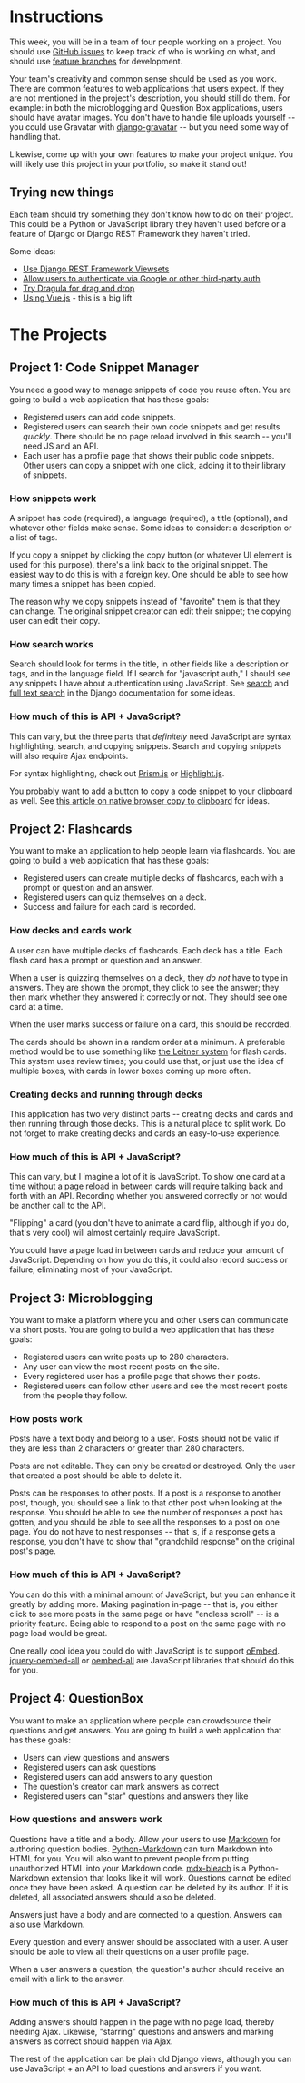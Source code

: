 # Instructions

This week, you will be in a team of four people working on a project. You should use [GitHub issues](https://guides.github.com/features/issues/) to keep track of who is working on what, and should use [feature branches](https://bocoup.com/blog/git-workflow-walkthrough-feature-branches) for development.

Your team's creativity and common sense should be used as you work. There are common features to web applications that users expect. If they are not mentioned in the project's description, you should still do them. For example: in both the microblogging and Question Box applications, users should have avatar images. You don't have to handle file uploads yourself -- you could use Gravatar with [django-gravatar](https://github.com/twaddington/django-gravatar) -- but you need some way of handling that.

Likewise, come up with your own features to make your project unique. You will likely use this project in your portfolio, so make it stand out!

## Trying new things

Each team should try something they don't know how to do on their project. This could be a Python or JavaScript library they haven't used before or a feature of Django or Django REST Framework they haven't tried.

Some ideas:

* [Use Django REST Framework Viewsets](https://www.django-rest-framework.org/api-guide/viewsets/)
* [Allow users to authenticate via Google or other third-party auth](https://www.intenct.nl/projects/django-allauth/)
* [Try Dragula for drag and drop](https://bevacqua.github.io/dragula/)
* [Using Vue.js](https://vuejs.org/) - this is a big lift

# The Projects

## Project 1: Code Snippet Manager

You need a good way to manage snippets of code you reuse often. You are going to build a web application that has these goals:

- Registered users can add code snippets.
- Registered users can search their own code snippets and get results _quickly_. There should be no page reload involved in this search -- you'll need JS and an API.
- Each user has a profile page that shows their public code snippets. Other users can copy a snippet with one click, adding it to their library of snippets.

### How snippets work

A snippet has code (required), a language (required), a title (optional), and whatever other fields make sense. Some ideas to consider: a description or a list of tags.

If you copy a snippet by clicking the copy button (or whatever UI element is used for this purpose), there's a link back to the original snippet. The easiest way to do this is with a foreign key. One should be able to see how many times a snippet has been copied.

The reason why we copy snippets instead of "favorite" them is that they can change. The original snippet creator can edit their snippet; the copying user can edit their copy.

### How search works

Search should look for terms in the title, in other fields like a description or tags, and in the language field. If I search for "javascript auth," I should see any snippets I have about authentication using JavaScript. See [search](https://docs.djangoproject.com/en/2.1/topics/db/search/) and [full text search](https://docs.djangoproject.com/en/2.1/ref/contrib/postgres/search/) in the Django documentation for some ideas.

### How much of this is API + JavaScript?

This can vary, but the three parts that _definitely_ need JavaScript are syntax highlighting, search, and copying snippets. Search and copying snippets will also require Ajax endpoints.

For syntax highlighting, check out [Prism.js](https://prismjs.com/) or [Highlight.js](https://highlightjs.org/).

You probably want to add a button to copy a code snippet to your clipboard as well. See [this article on native browser copy to clipboard](https://css-tricks.com/native-browser-copy-clipboard/) for ideas.

## Project 2: Flashcards

You want to make an application to help people learn via flashcards. You are going to build a web application that has these goals:

- Registered users can create multiple decks of flashcards, each with a prompt or question and an answer.
- Registered users can quiz themselves on a deck.
- Success and failure for each card is recorded.

### How decks and cards work

A user can have multiple decks of flashcards. Each deck has a title. Each flash card has a prompt or question and an answer.

When a user is quizzing themselves on a deck, they _do not_ have to type in answers. They are shown the prompt, they click to see the answer; they then mark whether they answered it correctly or not. They should see one card at a time.

When the user marks success or failure on a card, this should be recorded.

The cards should be shown in a random order at a minimum. A preferable method would be to use something like [the Leitner system](https://www.virtualsalt.com/learn10.html) for flash cards. This system uses review times; you could use that, or just use the idea of multiple boxes, with cards in lower boxes coming up more often.

### Creating decks and running through decks

This application has two very distinct parts -- creating decks and cards and then running through those decks. This is a natural place to split work. Do not forget to make creating decks and cards an easy-to-use experience.

### How much of this is API + JavaScript?

This can vary, but I imagine a lot of it is JavaScript. To show one card at a time without a page reload in between cards will require talking back and forth with an API. Recording whether you answered correctly or not would be another call to the API.

"Flipping" a card (you don't have to animate a card flip, although if you do, that's very cool) will almost certainly require JavaScript.

You could have a page load in between cards and reduce your amount of JavaScript. Depending on how you do this, it could also record success or failure, eliminating most of your JavaScript.

## Project 3: Microblogging

You want to make a platform where you and other users can communicate via short posts. You are going to build a web application that has these goals:

- Registered users can write posts up to 280 characters.
- Any user can view the most recent posts on the site.
- Every registered user has a profile page that shows their posts.
- Registered users can follow other users and see the most recent posts from the people they follow.

### How posts work

Posts have a text body and belong to a user. Posts should not be valid if they are less than 2 characters or greater than 280 characters.

Posts are not editable. They can only be created or destroyed. Only the user that created a post should be able to delete it.

Posts can be responses to other posts. If a post is a response to another post, though, you should see a link to that other post when looking at the response. You should be able to see the number of responses a post has gotten, and you should be able to see all the responses to a post on one page. You do not have to nest responses -- that is, if a response gets a response, you don't have to show that "grandchild response" on the original post's page.

### How much of this is API + JavaScript?

You can do this with a minimal amount of JavaScript, but you can enhance it greatly by adding more. Making pagination in-page -- that is, you either click to see more posts in the same page or have "endless scroll" -- is a priority feature. Being able to respond to a post on the same page with no page load would be great.

One really cool idea you could do with JavaScript is to support [oEmbed](https://oembed.com/). [jquery-oembed-all](https://github.com/nfl/jquery-oembed-all) or [oembed-all](https://github.com/kudago/oembed-all) are JavaScript libraries that should do this for you.

## Project 4: QuestionBox

You want to make an application where people can crowdsource their questions and get answers. You are going to build a web application that has these goals:

* Users can view questions and answers
* Registered users can ask questions
* Registered users can add answers to any question
* The question's creator can mark answers as correct
* Registered users can "star" questions and answers they like

### How questions and answers work

Questions have a title and a body. Allow your users to use [Markdown](https://en.wikipedia.org/wiki/Markdown) for authoring question bodies. [Python-Markdown](https://python-markdown.github.io/) can turn Markdown into HTML for you. You will also want to prevent people from putting unauthorized HTML into your Markdown code. [mdx-bleach](https://github.com/Wenzil/mdx_bleach) is a Python-Markdown extension that looks like it will work. Questions cannot be edited once they have been asked. A question can be deleted by its author. If it is deleted, all associated answers should also be deleted.

Answers just have a body and are connected to a question. Answers can also use Markdown.

Every question and every answer should be associated with a user.  A user should be able to view all their questions on a user profile page.

When a user answers a question, the question's author should receive an email with a link to the answer.

### How much of this is API + JavaScript?

Adding answers should happen in the page with no page load, thereby needing Ajax. Likewise, "starring" questions and answers and marking answers as correct should happen via Ajax.

The rest of the application can be plain old Django views, although you can use JavaScript + an API to load questions and answers if you want.
